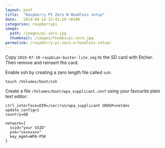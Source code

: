 ```yaml
---
layout: post
title:  "Raspberry PI Zero W Headless setup"
date:   2019-09-14 13:41:29 +0100
categories: raspberrypi
image:
  path: /images/pi-zero.jpg
  thumbnail: /images/thumbs/pi-zero.jpg
permalink: /raspberry-pi-zero-w-headless-setup/
---
```

Copy `2019-07-10-raspbian-buster-lite.img` to the SD card with Etcher. Then remove and reinsert the card.

Enable ssh by creating a zero length file called `ssh`:

    touch /Volumes/boot/ssh

Create a file `/Volumes/boot/wpa_supplicant.conf` using your favourite plain text editor:

    ctrl_interface=DIR=/var/run/wpa_supplicant GROUP=netdev
    update_config=1
    country=GB

    network={
      ssid="your SSID"
      psk="xxxxxxxx"
      key_mgmt=WPA-PSK
    }
